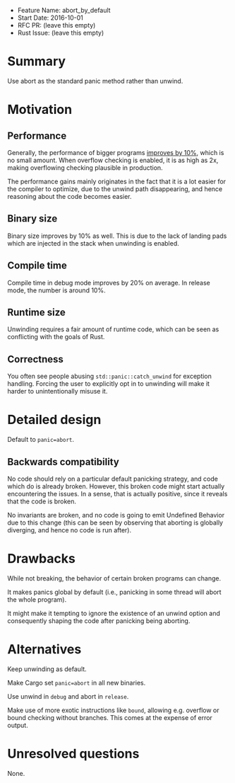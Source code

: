 - Feature Name: abort_by_default
- Start Date: 2016-10-01
- RFC PR: (leave this empty)
- Rust Issue: (leave this empty)

# Summary
[summary]: #summary

Use abort as the standard panic method rather than unwind.

# Motivation
[motivation]: #motivation

## Performance

Generally, the performance of bigger programs [improves by 10%](https://www.youtube.com/watch?v=mRGb4hoGuPs), which is no small amount. When overflow checking is enabled, it is as high as 2x, making overflowing checking plausible in production.

The performance gains mainly originates in the fact that it is a lot easier for the compiler to optimize, due to the unwind path disappearing, and hence reasoning about the code becomes easier.

## Binary size

Binary size improves by 10% as well. This is due to the lack of landing pads which are injected in the stack when unwinding is enabled.

## Compile time

Compile time in debug mode improves by 20% on average. In release mode, the number is around 10%.

## Runtime size

Unwinding requires a fair amount of runtime code, which can be seen as conflicting with the goals of Rust.

## Correctness

You often see people abusing `std::panic::catch_unwind` for exception handling. Forcing the user to explicitly opt in to unwinding will make it harder to unintentionally misuse it.

# Detailed design
[design]: #detailed-design

Default to `panic=abort`.

## Backwards compatibility

No code should rely on a particular default panicking strategy, and code which do is already broken. However, this broken code might start actually encountering the issues. In a sense, that is actually positive, since it reveals that the code is broken.

No invariants are broken, and no code is going to emit Undefined Behavior due to this change (this can be seen by observing that aborting is globally diverging, and hence no code is run after).

# Drawbacks
[drawbacks]: #drawbacks

While not breaking, the behavior of certain broken programs can change.

It makes panics global by default (i.e., panicking in some thread will abort the whole program).

It might make it tempting to ignore the existence of an unwind option and consequently shaping the code after panicking being aborting.

# Alternatives
[alternatives]: #alternatives

Keep unwinding as default.

Make Cargo set `panic=abort` in all new binaries.

Use unwind in `debug` and abort in `release`.

Make use of more exotic instructions like `bound`, allowing e.g. overflow or bound checking without branches. This comes at the expense of error output.

# Unresolved questions
[unresolved]: #unresolved-questions

None.
